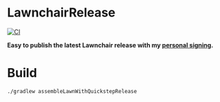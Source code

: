 LawnchairRelease
========

[![CI](https://github.com/Goooler/LawnchairRelease/actions/workflows/ci.yml/badge.svg?branch=trunk&event=push)](https://github.com/Goooler/LawnchairRelease/actions/workflows/ci.yml?query=event:push+branch:trunk)

**Easy to publish the latest Lawnchair release with my [personal signing](keystore.properties).**


Build
========

```sh
./gradlew assembleLawnWithQuickstepRelease
```
